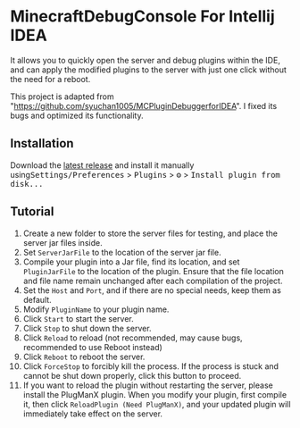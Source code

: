# MinecraftDebugConsole For Intellij IDEA

<!-- Plugin description -->

It allows you to quickly open the server and debug plugins within the IDE, and can apply the modified plugins to the server with just one click without the need for a reboot.

This project is adapted from "https://github.com/syuchan1005/MCPluginDebuggerforIDEA". I fixed its bugs and optimized its functionality.
<!-- Plugin description end -->

## Installation

Download the [latest release](https://github.com/LQSnow/MinecraftDebugConsole/releases/latest) and install it manually using<kbd>Settings/Preferences</kbd> > <kbd>Plugins</kbd> > <kbd>⚙️</kbd> > <kbd>Install plugin from disk...</kbd>


## Tutorial

1. Create a new folder to store the server files for testing, and place the server jar files inside.
2. Set `ServerJarFile` to the location of the server jar file.
3. Compile your plugin into a Jar file, find its location, and set `PluginJarFile` to the location of the plugin. Ensure that the file location and file name remain unchanged after each compilation of the project.
4. Set the `Host` and `Port`, and if there are no special needs, keep them as default.
5. Modify `PluginName` to your plugin name.
6. Click `Start` to start the server.
7. Click `Stop` to shut down the server.
8. Click `Reload` to reload (not recommended, may cause bugs, recommended to use Reboot instead)
9. Click `Reboot` to reboot the server.
10. Click `ForceStop` to forcibly kill the process. If the process is stuck and cannot be shut down properly, click this button to proceed.
11. If you want to reload the plugin without restarting the server, please install the PlugManX plugin. When you modify your plugin, first compile it, then click `ReloadPlugin (Need PlugManX)`, and your updated plugin will immediately take effect on the server.
